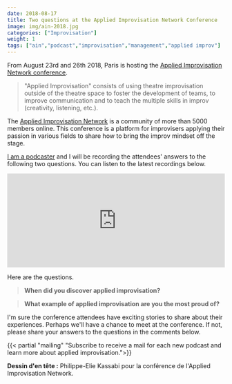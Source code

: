 ```yaml
---
date: 2018-08-17
title: Two questions at the Applied Improvisation Network Conference
image: img/ain-2018.jpg
categories: ["Improvisation"]
weight: 1
tags: ["ain","podcast","improvisation","management","applied improv"]
---
```




From August 23rd and 26th 2018, Paris is hosting the [Applied Improvisation Network conference](http://appliedimprovisation.network).

> "Applied Improvisation" consists of using theatre improvisation outside of the theatre space to foster the development of teams, to improve communication and to teach the multiple skills in improv (creativity, listening, etc.).

The [Applied Improvisation Network](http://appliedimprovisation.network) is a community of more than 5000 members online. This conference is a platform for improvisers applying their passion in various fields to share how to bring the improv mindset off the stage.

[I am a podcaster](http://podcastscience.fm) and I will be recording the attendees' answers to the following two questions.  You can listen to the latest recordings below.

<iframe src="https://player.pippa.io/5b793e715d32cfd871dc6e9c?theme=default&cover=1&latest=1" frameBorder="0" width="100%" height="218px" allow="autoplay"></iframe>

Here are the questions.

> **When did you discover applied improvisation?**

> **What example of applied improvisation are you the most proud of?**


I'm sure the conference attendees have exciting stories to share about their experiences. Perhaps we'll have a chance to meet at the conference. If not, please share your answers to the questions in the comments below. 



{{< partial "mailing" "Subscribe to receive a mail for each new podcast and learn more about applied improvisation.">}}


**Dessin d'en tête :** Philippe-Elie Kassabi pour la conférence de l'Applied Improvisation Network.

